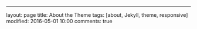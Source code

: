 ---
layout: page
title: About the Theme
tags: [about, Jekyll, theme, responsive]
modified: 2016-05-01 10:00
comments: true

